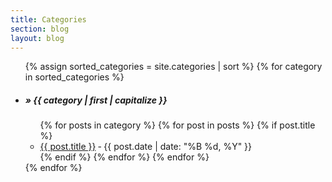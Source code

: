 ```yaml
---
title: Categories
section: blog
layout: blog
---
```


  <div class="wrapper">
    <!-- <h2 class="post-heading">{{ site.title }}</h2> -->
    <div class="post-col-wrapper">
      <div class="post-col post-col-1">
        <!-- injerto -->
          <ul>
          {% assign sorted_categories = site.categories | sort %}
          {% for category in sorted_categories %}
            <li>
              <h5 id="{{ category | first }}">&raquo; {{ category | first | capitalize }}</h5>
              <ul>
              {% for posts in category %}
                {% for post in posts %}
                  {% if post.title %}
                    <li><a href="{{ post.url }}">{{ post.title }}</a> <span class="byline">&dash; {{ post.date | date: "%B %d, %Y" }}</span></li>
                  {% endif %}
                {% endfor %}
              {% endfor %}
              </ul>
            </li>
          {% endfor %}
          </ul>
        <!-- injerto -->
      </div>
    </div>
  </div>